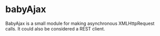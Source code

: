 # babyAjax

BabyAjax is a small module for making asynchronous XMLHttpRequest calls. It could also be considered a REST client.